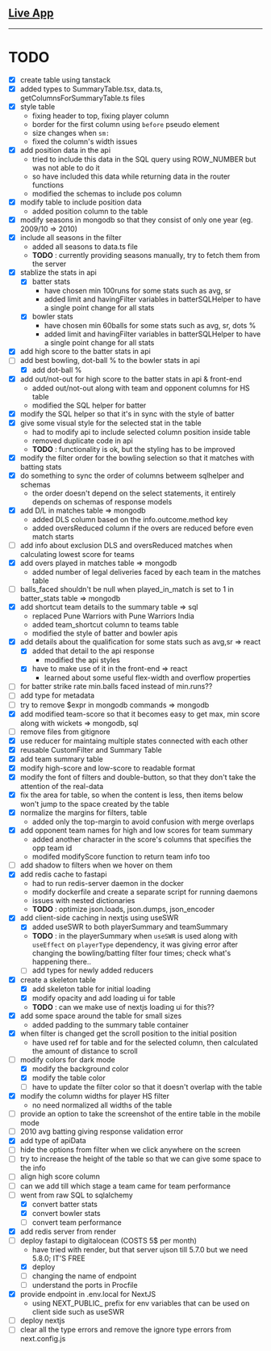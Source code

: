##  [Live App](https://nextjs-cric-stats.vercel.app)
---
# TODO

- [x] create table using tanstack
- [x] added types to SummaryTable.tsx, data.ts, getColumnsForSummaryTable.ts files
- [x] style table
  - fixing header to top, fixing player column
  - border for the first column using `before` pseudo element
  - size changes when `sm:`
  - fixed the column's width issues
- [x] add position data in the api
  - tried to include this data in the SQL query using ROW_NUMBER but was not able to do it
  - so have included this data while returning data in the router functions
  - modified the schemas to include pos column
- [x] modify table to include position data
  - added position column to the table
- [x] modify seasons in mongodb so that they consist of only one year (eg. 2009/10 => 2010)
- [x] include all seasons in the filter
  - added all seasons to data.ts file
  - **TODO** : currently providing seasons manually, try to fetch them from the server
- [x] stablize the stats in api
  - [x] batter stats
    - have chosen min 100runs for some stats such as avg, sr
    - added limit and havingFilter variables in batterSQLHelper to have a single point change for all stats
  - [x] bowler stats
    - have chosen min 60balls for some stats such as avg, sr, dots %
    - added limit and havingFilter variables in batterSQLHelper to have a single point change for all stats
- [x] add high score to the batter stats in api
- [ ] add best bowling, dot-ball % to the bowler stats in api
  - [x] add dot-ball %
- [x] add out/not-out for high score to the batter stats in api & front-end
  - added out/not-out along with team and opponent columns for HS table
  - modified the SQL helper for batter
- [x] modify the SQL helper so that it's in sync with the style of batter
- [x] give some visual style for the selected stat in the table
  - had to modify api to include selected column position inside table
  - removed duplicate code in api
  - **TODO** : functionality is ok, but the styling has to be improved
- [x] modify the filter order for the bowling selection so that it matches with batting stats
- [x] do something to sync the order of columns betweem sqlhelper and schemas
  - the order doesn't depend on the select statements, it entirely depends on schemas of response models
- [x] add D/L in matches table => mongodb
  - added DLS column based on the info.outcome.method key
  - added oversReduced column if the overs are reduced before even match starts
- [ ] add info about exclusion DLS and oversReduced matches when calculating lowest score for teams
- [x] add overs played in matches table => mongodb
  - added number of legal deliveries faced by each team in the matches table
- [ ] balls_faced shouldn't be null when played_in_match is set to 1 in batter_stats table => mongodb
- [x] add shortcut team details to the summary table => sql
  - replaced Pune Warriors with Pune Warriors India
  - added team_shortcut column to teams table
  - modified the style of batter and bowler apis
- [x] add details about the qualification for some stats such as avg,sr => react
  - [x] added that detail to the api response
    - modified the api styles
  - [x] have to make use of it in the front-end => react
    - learned about some useful flex-width and overflow properties
- [ ] for batter strike rate min.balls faced instead of min.runs??
- [ ] add type for metadata
- [ ] try to remove $expr in mongodb commands => mongodb
- [x] add modified team-score so that it becomes easy to get max, min score along with wickets => mongodb, sql
- [ ] remove files from gitignore
- [x] use reducer for maintaing multiple states connected with each other
- [x] reusable CustomFilter and Summary Table
- [x] add team summary table
- [x] modify high-score and low-score to readable format
- [x] modify the font of filters and double-button, so that they don't take the attention of the real-data
- [x] fix the area for table, so when the content is less, then items below won't jump to the space created by the table
- [x] normalize the margins for filters, table
  - added only the top-margin to avoid confusion with merge overlaps
- [x] add opponent team names for high and low scores for team summary
  - added another character in the score's columns that specifies the opp team id
  - modifed modifyScore function to return team info too
- [ ] add shadow to filters when we hover on them
- [x] add redis cache to fastapi
  - had to run redis-server daemon in the docker
  - modify dockerfile and create a separate script for running daemons
  - issues with nested dictionaries
  - **TODO** : optimize json.loads, json.dumps, json_encoder
- [x] add client-side caching in nextjs using useSWR
  - [x] added useSWR to both playerSummary and teamSummary
  - **TODO** : in the playerSummary when `useSWR` is used along with `useEffect` on `playerType` dependency, it was giving error after changing the bowling/batting filter four times; check what's happening there..
  - [ ] add types for newly added reducers
- [x] create a skeleton table
  - [x] add skeleton table for initial loading
  - [x] modify opacity and add loading ui for table
  - **TODO** : can we make use of nextjs loading ui for this??
- [x] add some space around the table for small sizes
  - added padding to the summary table container
- [x] when filter is changed get the scroll position to the initial position
  - have used ref for table and for the selected column, then calculated the amount of distance to scroll
- [ ] modify colors for dark mode
  - [x] modify the background color
  - [x] modify the table color
  - [ ] have to update the filter color so that it doesn't overlap with the table
- [x] modify the column widths for player HS filter
  - no need normalized all widths of the table
- [ ] provide an option to take the screenshot of the entire table in the mobile mode
- [ ] 2010 avg batting giving response validation error
- [x] add type of apiData
- [ ] hide the options from filter when we click anywhere on the screen
- [ ] try to increase the height of the table so that we can give some space to the info
- [ ] align high score column
- [ ] can we add till which stage a team came for team performance
- [ ] went from raw SQL to sqlalchemy
    - [x] convert batter stats
    - [x] convert bowler stats
    - [ ] convert team performance
- [x] add redis server from render
- [ ] deploy fastapi to digitalocean (COSTS 5$ per month)
    - have tried with render, but that server ujson till 5.7.0 but we need 5.8.0; IT'S FREE
    - [x] deploy
    - [ ] changing the name of endpoint
    - [ ] understand the ports in Procfile
- [x] provide endpoint in .env.local for NextJS
    - using NEXT_PUBLIC_ prefix for env variables that can be used on client side such as useSWR
- [ ] deploy nextjs
- [ ] clear all the type errors and remove the ignore type errors from next.config.js
